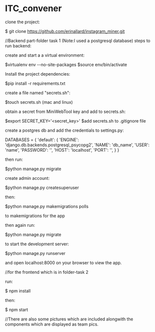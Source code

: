 # ITC_convener

clone the project:

$ git clone https://github.com/erinallard/instagram_miner.git 

//Backend part-folder task 1
(Note:I used a postgresql database)
steps to run backend:


create and start a a virtual environment:

$virtualenv env --no-site-packages
$source env/bin/activate

Install the project dependencies:

$pip install -r requirements.txt

create a file named "secrets.sh":

$touch secrets.sh (mac and linux)

obtain a secret from MiniWebTool key and add to secrets.sh:

$export SECRET_KEY='<secret_key>'
$add secrets.sh to .gitignore file

create a postgres db and add the credentials to settings.py:

DATABASES = {
    'default': {
        'ENGINE': 'django.db.backends.postgresql_psycopg2',
        'NAME': 'db_name',
        'USER': 'name',
        'PASSWORD': '',
        'HOST': 'localhost',
        'PORT': '',
    }
}

then run:

$python manage.py migrate

create admin account:

$python manage.py createsuperuser

then:

$python manage.py makemigrations polls

to makemigrations for the app

then again run:

$python manage.py migrate

to start the development server:

$python manage.py runserver

and open localhost:8000 on your browser to view the app.



//for the frontend which is in folder-task 2

run:

$ npm install

then:

$ npm start



//There are also some pictures which are included alongwith the components which are displayed as team pics.

